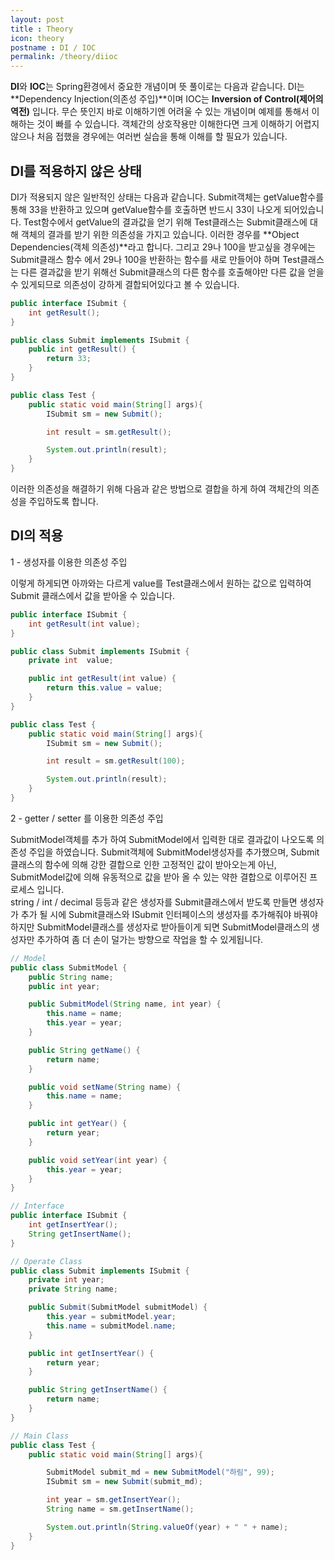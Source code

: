 ```yaml
---
layout: post
title : Theory
icon: theory
postname : DI / IOC
permalink: /theory/diioc
---
```


**DI**와 **IOC**는 Spring환경에서 중요한 개념이며 뜻 풀이로는 다음과 같습니다. DI는 **Dependency Injection(의존성 주입)**이며 IOC는 **Inversion of Control(제어의 역전)** 입니다. 무슨 뜻인지 바로 이해하기엔 어려울 수 있는 개념이며 예제를 통해서 이해하는 것이 빠를 수 있습니다. 객체간의 상호작용만 이해한다면 크게 이해하기 어렵지 않으나 처음 접했을 경우에는 여러번 실습을 통해 이해를 할 필요가 있습니다.

## DI를 적용하지 않은 상태

DI가 적용되지 않은 일반적인 상태는 다음과 같습니다. Submit객체는 getValue함수를 통해 33을 반환하고 있으며 getValue함수를 호출하면 반드시 33이 나오게 되어있습니다. Test함수에서 getValue의 결과값을 얻기 위해 Test클래스는 Submit클래스에 대해 객체의 결과를 받기 위한 의존성을 가지고 있습니다. 이러한 경우를 **Object Dependencies(객체 의존성)**라고 합니다. 그리고 29나 100을 받고싶을 경우에는 Submit클래스 함수 에서 29나 100을 반환하는 함수를 새로 만들어야 하며 Test클래스는 다른 결과값을 받기 위해선 Submit클래스의 다른 함수를 호출해야만 다른 값을 얻을 수 있게되므로 의존성이 강하게 결합되어있다고 볼 수 있습니다.

```java
public interface ISubmit {
    int getResult();
}

public class Submit implements ISubmit {
    public int getResult() {
        return 33;
    }
}

public class Test {
    public static void main(String[] args){
        ISubmit sm = new Submit();

        int result = sm.getResult();

        System.out.println(result);
    }
}
```

이러한 의존성을 해결하기 위해 다음과 같은 방법으로 결합을 하게 하여 객체간의 의존성을 주입하도록 합니다.

## DI의 적용

1 - 생성자를 이용한 의존성 주입

이렇게 하게되면 아까와는 다르게 value를 Test클래스에서 원하는 값으로 입력하여 Submit 클래스에서 값을 받아올 수 있습니다.

```Java
public interface ISubmit {
    int getResult(int value);
}

public class Submit implements ISubmit {
    private int  value;

    public int getResult(int value) {
        return this.value = value;
    }
}

public class Test {
    public static void main(String[] args){
        ISubmit sm = new Submit();

        int result = sm.getResult(100);

        System.out.println(result);
    }
}
```

2 - getter / setter 를 이용한 의존성 주입

SubmitModel객체를 추가 하여 SubmitModel에서 입력한 대로 결과값이 나오도록 의존성 주입을 하였습니다. Submit객체에 SubmitModel생성자를 추가했으며, Submit클래스의 함수에 의해 강한 결합으로 인한 고정적인 값이 받아오는게 아닌, SubmitModel값에 의해 유동적으로 값을 받아 올 수 있는 약한 결합으로 이루어진 프로세스 입니다.  
string / int / decimal 등등과 같은 생성자를 Submit클래스에서 받도록 만들면 생성자가 추가 될 시에 Submit클래스와 ISubmit 인터페이스의 생성자를 추가해줘야 바꿔야 하지만 SubmitModel클래스를 생성자로 받아들이게 되면 SubmitModel클래스의 생성자만 추가하여 좀 더 손이 덜가는 방향으로 작업을 할 수 있게됩니다.

```Java
// Model
public class SubmitModel {
    public String name;
    public int year;

    public SubmitModel(String name, int year) {
        this.name = name;
        this.year = year;
    }

    public String getName() {
        return name;
    }

    public void setName(String name) {
        this.name = name;
    }

    public int getYear() {
        return year;
    }

    public void setYear(int year) {
        this.year = year;
    }
}

// Interface
public interface ISubmit {
    int getInsertYear();
    String getInsertName();
}

// Operate Class
public class Submit implements ISubmit {
    private int year;
    private String name;

    public Submit(SubmitModel submitModel) {
        this.year = submitModel.year;
        this.name = submitModel.name;
    }

    public int getInsertYear() {
        return year;
    }

    public String getInsertName() {
        return name;
    }
}

// Main Class
public class Test {
    public static void main(String[] args){

        SubmitModel submit_md = new SubmitModel("하림", 99);
        ISubmit sm = new Submit(submit_md);

        int year = sm.getInsertYear();
        String name = sm.getInsertName();

        System.out.println(String.valueOf(year) + " " + name);
    }
}
```
